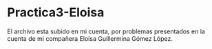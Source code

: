 # Practica3-Eloisa
El archivo esta subido en mi cuenta, por problemas presentados en la cuenta de mi compañera Eloisa Guillermina Gómez López.
